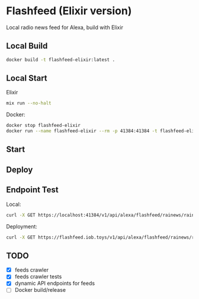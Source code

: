 # Flashfeed (Elixir version)

Local radio news feed for Alexa, build with Elixir

## Local Build

```sh
docker build -t flashfeed-elixir:latest .
```

## Local Start

Elixir

```sh
mix run --no-halt
```

Docker:

```sh
docker stop flashfeed-elixir
docker run --name flashfeed-elixir --rm -p 41384:41384 -t flashfeed-elixir:latest
```

## Start

## Deploy

## Endpoint Test

Local:

```sh
curl -X GET https://localhost:41384/v1/api/alexa/flashfeed/rainews/rainews/it/fvg/gr
```

Deployment:

```sh
curl -X GET https://flashfeed.iob.toys/v1/api/alexa/flashfeed/rainews/rainews/it/fvg/gr
```

## TODO

- [x] feeds crawler
- [x] feeds crawler tests
- [x] dynamic API endpoints for feeds
- [ ] Docker build/release
